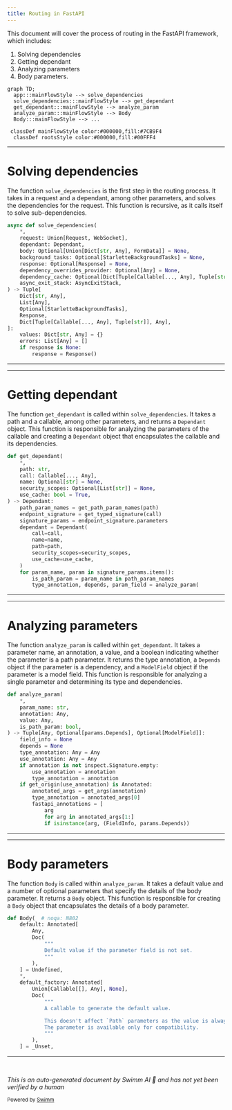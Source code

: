 ```yaml
---
title: Routing in FastAPI
---
```

This document will cover the process of routing in the FastAPI framework, which includes:

1. Solving dependencies
2. Getting dependant
3. Analyzing parameters
4. Body parameters.

```mermaid
graph TD;
  app:::mainFlowStyle --> solve_dependencies
  solve_dependencies:::mainFlowStyle --> get_dependant
  get_dependant:::mainFlowStyle --> analyze_param
  analyze_param:::mainFlowStyle --> Body
  Body:::mainFlowStyle --> ...

 classDef mainFlowStyle color:#000000,fill:#7CB9F4
  classDef rootsStyle color:#000000,fill:#00FFF4
```

<SwmSnippet path="/fastapi/dependencies/utils.py" line="524">

---

# Solving dependencies

The function `solve_dependencies` is the first step in the routing process. It takes in a request and a dependant, among other parameters, and solves the dependencies for the request. This function is recursive, as it calls itself to solve sub-dependencies.

```python
async def solve_dependencies(
    *,
    request: Union[Request, WebSocket],
    dependant: Dependant,
    body: Optional[Union[Dict[str, Any], FormData]] = None,
    background_tasks: Optional[StarletteBackgroundTasks] = None,
    response: Optional[Response] = None,
    dependency_overrides_provider: Optional[Any] = None,
    dependency_cache: Optional[Dict[Tuple[Callable[..., Any], Tuple[str]], Any]] = None,
    async_exit_stack: AsyncExitStack,
) -> Tuple[
    Dict[str, Any],
    List[Any],
    Optional[StarletteBackgroundTasks],
    Response,
    Dict[Tuple[Callable[..., Any], Tuple[str]], Any],
]:
    values: Dict[str, Any] = {}
    errors: List[Any] = []
    if response is None:
        response = Response()
```

---

</SwmSnippet>

<SwmSnippet path="/fastapi/dependencies/utils.py" line="241">

---

# Getting dependant

The function `get_dependant` is called within `solve_dependencies`. It takes a path and a callable, among other parameters, and returns a `Dependant` object. This function is responsible for analyzing the parameters of the callable and creating a `Dependant` object that encapsulates the callable and its dependencies.

```python
def get_dependant(
    *,
    path: str,
    call: Callable[..., Any],
    name: Optional[str] = None,
    security_scopes: Optional[List[str]] = None,
    use_cache: bool = True,
) -> Dependant:
    path_param_names = get_path_param_names(path)
    endpoint_signature = get_typed_signature(call)
    signature_params = endpoint_signature.parameters
    dependant = Dependant(
        call=call,
        name=name,
        path=path,
        security_scopes=security_scopes,
        use_cache=use_cache,
    )
    for param_name, param in signature_params.items():
        is_path_param = param_name in path_param_names
        type_annotation, depends, param_field = analyze_param(
```

---

</SwmSnippet>

<SwmSnippet path="/fastapi/dependencies/utils.py" line="317">

---

# Analyzing parameters

The function `analyze_param` is called within `get_dependant`. It takes a parameter name, an annotation, a value, and a boolean indicating whether the parameter is a path parameter. It returns the type annotation, a `Depends` object if the parameter is a dependency, and a `ModelField` object if the parameter is a model field. This function is responsible for analyzing a single parameter and determining its type and dependencies.

```python
def analyze_param(
    *,
    param_name: str,
    annotation: Any,
    value: Any,
    is_path_param: bool,
) -> Tuple[Any, Optional[params.Depends], Optional[ModelField]]:
    field_info = None
    depends = None
    type_annotation: Any = Any
    use_annotation: Any = Any
    if annotation is not inspect.Signature.empty:
        use_annotation = annotation
        type_annotation = annotation
    if get_origin(use_annotation) is Annotated:
        annotated_args = get_args(annotation)
        type_annotation = annotated_args[0]
        fastapi_annotations = [
            arg
            for arg in annotated_args[1:]
            if isinstance(arg, (FieldInfo, params.Depends))
```

---

</SwmSnippet>

<SwmSnippet path="/fastapi/param_functions.py" line="1263">

---

# Body parameters

The function `Body` is called within `analyze_param`. It takes a default value and a number of optional parameters that specify the details of the body parameter. It returns a `Body` object. This function is responsible for creating a `Body` object that encapsulates the details of a body parameter.

```python
def Body(  # noqa: N802
    default: Annotated[
        Any,
        Doc(
            """
            Default value if the parameter field is not set.
            """
        ),
    ] = Undefined,
    *,
    default_factory: Annotated[
        Union[Callable[[], Any], None],
        Doc(
            """
            A callable to generate the default value.

            This doesn't affect `Path` parameters as the value is always required.
            The parameter is available only for compatibility.
            """
        ),
    ] = _Unset,
```

---

</SwmSnippet>

&nbsp;

*This is an auto-generated document by Swimm AI 🌊 and has not yet been verified by a human*

<SwmMeta version="3.0.0" repo-id="Z2l0aHViJTNBJTNBREVNTy1mYXN0YXBpJTNBJTNBZ2lsYWRuYXZvdA==" repo-name="DEMO-fastapi" doc-type="flows"><sup>Powered by [Swimm](/)</sup></SwmMeta>
